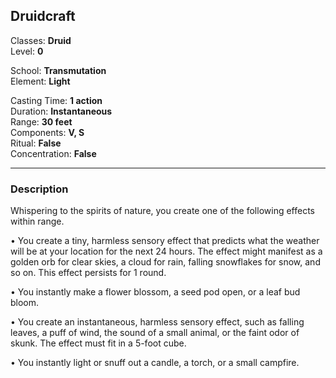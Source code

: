 ## Druidcraft

Classes: **Druid**  
Level: **0**  

School: **Transmutation**  
Element: **Light**  

Casting Time: **1 action**  
Duration: **Instantaneous**  
Range: **30 feet**  
Components: **V, S**  
Ritual: **False**  
Concentration: **False**  

------

### Description

Whispering to the spirits of nature, you create one of the following effects within range.

• You create a tiny, harmless sensory effect that predicts what the weather will be at your location for the next 24 hours. The effect might manifest as a golden orb for clear skies, a cloud for rain, falling snowflakes for snow, and so on. This effect persists for 1 round.

• You instantly make a flower blossom, a seed pod open, or a leaf bud bloom.

• You create an instantaneous, harmless sensory effect, such as falling leaves, a puff of wind, the sound of a small animal, or the faint odor of skunk. The effect must fit in a 5-foot cube.

• You instantly light or snuff out a candle, a torch, or a small campfire.